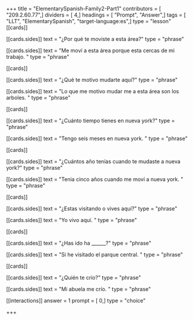 +++
title = "ElementarySpanish-Family2-Part1"
contributors = [ "209.2.60.77",]
dividers = [ 4,]
headings = [ "Prompt", "Answer",]
tags = [ "LLT", "ElementarySpanish", "target-language:es",]
type = "lesson"
[[cards]]

[[cards.sides]]
text = "¿Por qué te moviste a esta área?"
type = "phrase"

[[cards.sides]]
text = "Me moví a esta área porque esta cercas de mi trabajo. "
type = "phrase"

[[cards]]

[[cards.sides]]
text = "¿Qué te motivo mudarte aquí?"
type = "phrase"

[[cards.sides]]
text = "Lo que me motivo mudar me a esta área son los arboles. "
type = "phrase"

[[cards]]

[[cards.sides]]
text = "¿Cuánto tiempo tienes en nueva york?"
type = "phrase"

[[cards.sides]]
text = "Tengo seis meses en nueva york. "
type = "phrase"

[[cards]]

[[cards.sides]]
text = "¿Cuántos año tenías cuando te mudaste a nueva york?"
type = "phrase"

[[cards.sides]]
text = "Tenia cinco años cuando me moví a nueva york. "
type = "phrase"

[[cards]]

[[cards.sides]]
text = "¿Estas visitando o vives aquí?"
type = "phrase"

[[cards.sides]]
text = "Yo vivo aquí. "
type = "phrase"

[[cards]]

[[cards.sides]]
text = "¿Has ido ha ______?"
type = "phrase"

[[cards.sides]]
text = "Si he visitado el parque central. "
type = "phrase"

[[cards]]

[[cards.sides]]
text = "¿Quién te crío?"
type = "phrase"

[[cards.sides]]
text = "Mi abuela me crío. "
type = "phrase"

[[interactions]]
answer = 1
prompt = [ 0,]
type = "choice"

+++
